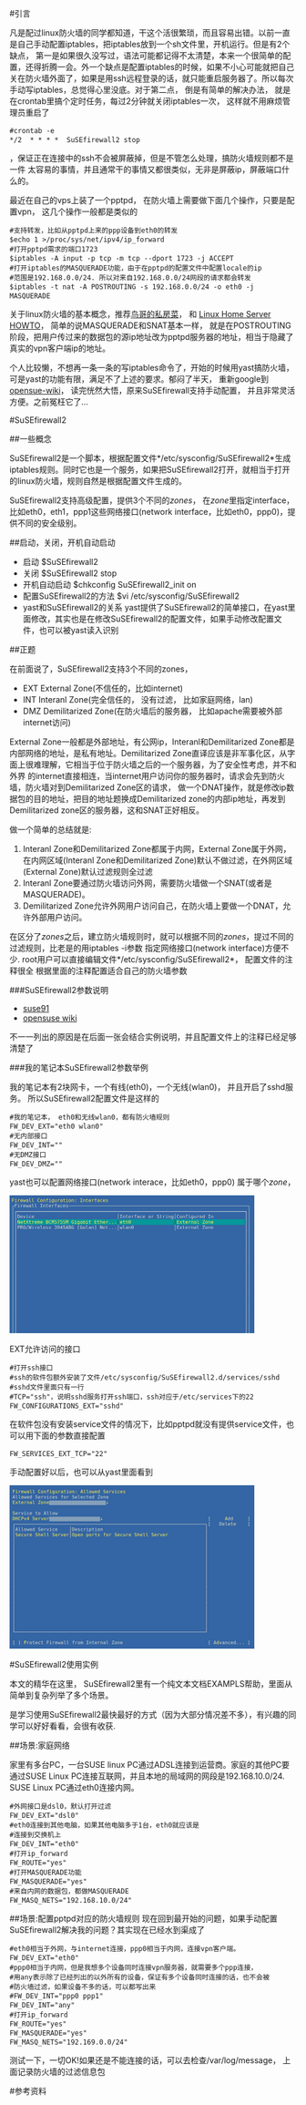 #引言

凡是配过linux防火墙的同学都知道，干这个活很繁琐，而且容易出错。以前一直是自己手动配置iptables，把iptables放到一个sh文件里，开机运行。但是有2个缺点， 第一是如果很久没写过，语法可能都记得不太清楚，本来一个很简单的配置，还得折腾一会。外一个缺点是配置iptables的时候，如果不小心可能就把自己关在防火墙外面了，如果是用ssh远程登录的话，就只能重启服务器了。所以每次手动写iptables，总觉得心里没底。对于第二点， 倒是有简单的解决办法， 就是在crontab里搞个定时任务，每过2分钟就关闭iptables一次， 这样就不用麻烦管理员重启了

	#crontab -e
	*/2  * * * *  SuSEfirewall2 stop

，保证正在连接中的ssh不会被屏蔽掉，但是不管怎么处理，搞防火墙规则都不是一件
太容易的事情，并且通常干的事情又都很类似，无非是屏蔽ip，屏蔽端口什么的。

最近在自己的vps上装了一个pptpd， 在防火墙上需要做下面几个操作，只要是配置vpn，
这几个操作一般都是类似的

	#支持转发，比如从pptpd上来的ppp设备到eth0的转发
	$echo 1 >/proc/sys/net/ipv4/ip_forward	
	#打开pptpd需求的端口1723
	$iptables -A input -p tcp -m tcp --dport 1723 -j ACCEPT
	#打开iptables的MASQUERADE功能，由于在pptpd的配置文件中配置locale的ip
	#范围是192.168.0.0/24. 所以对来自192.168.0.0/24网段的请求都会转发
	$iptables -t nat -A POSTROUTING -s 192.168.0.0/24 -o eth0 -j MASQUERADE

关于linux防火墙的基本概念，推荐[鸟哥的私房菜](http://linux.vbird.org/linux_server/0250simple_firewall.php)， 和
[Linux Home Server HOWTO](http://www.brennan.id.au/06-Firewall_Concepts.html)， 简单的说MASQUERADE和SNAT基本一样，
就是在POSTROUTING阶段，把用户传过来的数据包的源ip地址改为pptpd服务器的地址，相当于隐藏了真实的vpn客户端ip的地址。

个人比较懒，不想再一条一条的写iptables命令了，开始的时候用yast搞防火墙， 可是yast的功能有限，满足不了上述的要求。郁闷了半天， 重新google到[opensue-wiki](http://en.opensuse.org/SuSEfirewall2)， 读完恍然大悟，原来SuSEfirewall支持手动配置， 并且非常灵活方便。之前冤枉它了...


#SuSEfirewall2

##一些概念

SuSEfirewall2是一个脚本，根据配置文件*/etc/sysconfig/SuSEfirewall2*生成iptables规则。同时它也是一个服务，如果把SuSEfirewall2打开，就相当于打开的linux防火墙，规则自然是根据配置文件生成的。

SuSEfirewall2支持高级配置，提供3个不同的*zones*， 在*zone*里指定interface，比如eth0，eth1，ppp1这些网络接口(network interface，比如eth0，ppp0)，提供不同的安全级别。

##启动，关闭，开机自动启动

* 启动
	$SuSEfirewall2
* 关闭
	$SuSEfirewall2 stop
* 开机自动启动
	$chkconfig SuSEfirewall2_init on
* 配置SuSEfirewall2的方法
	$vi /etc/sysconfig/SuSEfirewall2
* yast和SuSEfirewall2的关系
	yast提供了SuSEfirewall2的简单接口，在yast里面修改，其实也是在修改SuSEfirewall2的配置文件，如果手动修改配置文件，也可以被yast读入识别

##正题

在前面说了，SuSEfirewall2支持3个不同的zones，

* EXT  External Zone(不信任的，比如internet)
* INT  Interanl Zone(完全信任的， 没有过滤， 比如家庭网络，lan)
* DMZ  Demilitarized Zone(在防火墙后的服务器， 比如apache需要被外部internet访问)

External Zone一般都是外部地址，有公网ip，Interanl和Demilitarized Zone都是内部网络的地址，是私有地址。Demilitarized Zone直译应该是非军事化区，从字面上很难理解，它相当于位于防火墙之后的一个服务器，为了安全性考虑，并不和外界
的internet直接相连，当internet用户访问你的服务器时，请求会先到防火墙，防火墙对到Demilitarized Zone区的请求， 做一个DNAT操作，就是修改ip数据包的目的地址，把目的地址题换成Demilitarized zone的内部ip地址，再发到Demilitarized zone区的服务器，这和SNAT正好相反。 

做一个简单的总结就是:

1. Interanl Zone和Demilitarized Zone都属于内网，External Zone属于外网， 在内网区域(Interanl Zone和Demilitarized Zone)默认不做过滤，在外网区域(External Zone)默认过滤规则全过滤
2. Interanl Zone要通过防火墙访问外网，需要防火墙做一个SNAT(或者是MASQUERADE)。
3. Demilitarized Zone允许外网用户访问自己，在防火墙上要做一个DNAT，允许外部用户访问。

在区分了*zones*之后，建立防火墙规则时，就可以根据不同的*zones*，提过不同的过滤规则，比老是的用iptables -i参数
指定网络接口(network interface)方便不少.
root用户可以直接编辑文件*/etc/sysconfig/SuSEfirewall2*， 配置文件的注释很全
根据里面的注释配置适合自己的防火墙参数

###SuSEfirewall2参数说明

* [suse91](http://www.novell.com/documentation/suse91/suselinux-adminguide/html/ch19.html)
* [opensuse wiki](http://en.opensuse.org/SuSEfirewall2)

不一一列出的原因是在后面一张会结合实例说明，并且配置文件上的注释已经足够清楚了

###我的笔记本SuSEfirewall2参数举例

我的笔记本有2块网卡，一个有线(eth0)，一个无线(wlan0)， 并且开启了sshd服务。
所以SuSEfirewall2配置文件是这样的

	#我的笔记本， eth0和无线wlan0，都有防火墙规则
	FW_DEV_EXT="eth0 wlan0"
	#无内部接口
	FW_DEV_INT=""
	#无DMZ接口
	FW_DEV_DMZ=""

yast也可以配置网络接口(network interace，比如eth0，ppp0) 属于哪个*zone*，

![yast配置zone](interface.png)

EXT允许访问的接口

	#打开ssh接口
	#ssh的软件包额外安装了文件/etc/sysconfig/SuSEfirewall2.d/services/sshd
	#sshd文件里面只有一行
	#TCP="ssh"，说明sshd服务打开ssh端口，ssh对应于/etc/services下的22
	FW_CONFIGURATIONS_EXT="sshd"

在软件包没有安装service文件的情况下，比如pptpd就没有提供service文件，也可以用下面的参数直接配置

	FW_SERVICES_EXT_TCP="22"

手动配置好以后，也可以从yast里面看到

![yast配置allowd service](allowed_service.png)

#SuSEfirewall2使用实例

本文的精华在这里， SuSEfirewall2里有一个纯文本文档EXAMPLS帮助，里面从简单到复杂列举了多个场景。

是学习使用SuSEfirewall2最快最好的方式（因为大部分情况差不多），有兴趣的同学可以好好看看，会很有收获.

##场景:家庭网络

家里有多台PC，一台SUSE linux PC通过ADSL连接到运营商。家庭的其他PC要通过SUSE Linux PC连接互联网，并且本地的局域网的网段是192.168.10.0/24. SUSE Linux PC通过eth0连接内网。

	#外网接口是dsl0，默认打开过滤
	FW_DEV_EXT="dsl0"
	#eth0连接到其他电脑，如果其他电脑多于1台，eth0就应该是
	#连接到交换机上
	FW_DEV_INT="eth0"
	#打开ip_forward
	FW_ROUTE="yes"
	#打开MASQUERADE功能
	FW_MASQUERADE="yes"
	#来自内网的数据包，都做MASQUERADE
	FW_MASQ_NETS="192.168.10.0/24"

##场景:配置pptpd对应的防火墙规则
现在回到最开始的问题，如果手动配置SuSEfirewall2解决我的问题？其实现在已经水到渠成了

	#eth0相当于外网，与internet连接，ppp0相当于内网，连接vpn客户端。
	FW_DEV_EXT="eth0"
	#ppp0相当于内网，但是我想多个设备同时连接vpn服务器，就需要多个ppp连接，
	#用any表示除了已经列出的以外所有的设备，保证有多个设备同时连接的话，也不会被
	#防火墙过滤，如果设备不多的话，可以都写出来
	#FW_DEV_INT="ppp0 ppp1"
	FW_DEV_INT="any"
	#打开ip_forward
	FW_ROUTE="yes"
	FW_MASQUERADE="yes"
	FW_MASQ_NETS="192.169.0.0/24"

测试一下，一切OK!如果还是不能连接的话，可以去检查/var/log/message， 上面记录防火墙的过滤信息包

#参考资料
